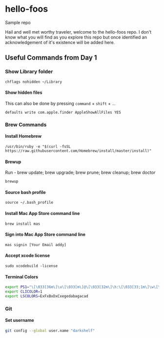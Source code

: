 # hello-foos
Sample repo

Hail and well met worthy traveler, welcome to the hello-foos repo. I don't know what you will find as you explore this repo but once identified an acknowledgement of it's existence will be added here.


## Useful Commands from Day 1

### Show Library folder

```shell
chflags nohidden ~/Library
```

#### Show hidden files

This can also be done by pressing `command` + `shift` + `.`.

```shell
defaults write com.apple.finder AppleShowAllFiles YES
```

### Brew Commands

#### Install Homebrew
```shell
/usr/bin/ruby -e "$(curl -fsSL https://raw.githubusercontent.com/Homebrew/install/master/install)"
```

#### Brewup
Run - brew update; brew upgrade; brew prune; brew cleanup; brew doctor
```shell
brewup
```

#### Source bash profile
```shell
source ~/.bash_profile
```

#### Install Mac App Store command line
```shell
brew install mas
```

#### Sign into Mac App Store command line
```shell
mas signin [Your Email addy]
```

#### Accept xcode license
```shell
sudo xcodebuild -license
```

#### Terminal Colors

```bash
export PS1="\[\033[36m\]\u\[\033[m\]@\[\033[32m\]\h:\[\033[33;1m\]\w\[\033[m\]\$ "
export CLICOLOR=1
export LSCOLORS=ExFxBxDxCxegedabagacad
```

### Git
#### Set username

```bash
git config --global user.name "darkshelf"
```
